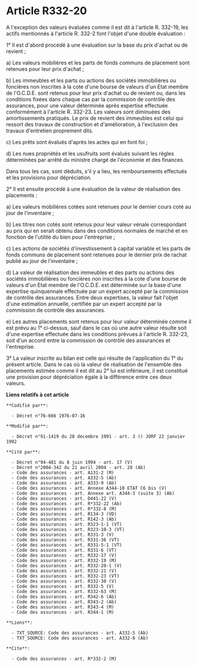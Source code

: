# Article R332-20

A l'exception des valeurs évaluées comme il est dit à l'article R. 332-19, les actifs mentionnés à l'article R. 332-2 font
l'objet d'une double évaluation :

1° Il est d'abord procédé à une évaluation sur la base du prix d'achat ou de revient ;

a) Les valeurs mobilières et les parts de fonds communs de placement sont retenues pour leur prix d'achat ;

b) Les immeubles et les parts ou actions des sociétés immobilières ou foncières non inscrites à la cote d'une bourse de
valeurs d'un Etat membre de l'O.C.D.E. sont retenus pour leur prix d'achat ou de revient ou, dans les conditions fixées dans
chaque cas par la commission de contrôle des assurances, pour une valeur déterminée après expertise effectuée conformément à
l'article R. 332-23. Les valeurs sont diminuées des amortissements pratiqués. Le prix de revient des immeubles est celui qui
ressort des travaux de construction et d'amélioration, à l'exclusion des travaux d'entretien proprement dits.

c) Les prêts sont évalués d'après les actes qui en font foi ;

d) Les nues propriétés et les usufruits sont évalués suivant les règles déterminées par arrêté du ministre chargé de
l'économie et des finances.

Dans tous les cas, sont déduits, s'il y a lieu, les remboursements effectués et les provisions pour dépréciation.

2° Il est ensuite procédé à une évaluation de la valeur de réalisation des placements :

a) Les valeurs mobilières cotées sont retenues pour le dernier cours coté au jour de l'inventaire ;

b) Les titres non cotés sont retenus pour leur valeur vénale correspondant au prix qui en serait obtenu dans des conditions
normales de marché et en fonction de l'utilité du bien pour l'entreprise ;

c) Les actions de sociétés d'investissement à capital variable et les parts de fonds communs de placement sont retenues pour
le dernier prix de rachat publié au jour de l'inventaire ;

d) La valeur de réalisation des immeubles et des parts ou actions des sociétés immobilières ou foncières non inscrites à la
cote d'une bourse de valeurs d'un Etat membre de l'O.C.D.E. est déterminée sur la base d'une expertise quinquennale effectuée
par un expert accepté par la commission de contrôle des assurances. Entre deux expertises, la valeur fait l'objet d'une
estimation annuelle, certifiée par un expert accepté par la commission de contrôle des assurances.

e) Les autres placements sont retenus pour leur valeur déterminée comme il est prévu au 1° ci-dessus, sauf dans le cas où une
autre valeur résulte soit d'une expertise effectuée dans les conditions prévues à l'article R. 332-23, soit d'un accord entre
la commission de contrôle des assurances et l'entreprise.

3° La valeur inscrite au bilan est celle qui résulte de l'application du 1° du présent article. Dans le cas où la valeur de
réalisation de l'ensemble des placements estimée comme il est dit au 2° lui est inférieure, il est constitué une provision
pour dépréciation égale à la différence entre ces deux valeurs.

**Liens relatifs à cet article**

	**Codifié par**:

	  - Décret n°76-666 1976-07-16

	**Modifié par**:

	  - Décret n°91-1419 du 28 décembre 1991 - art. 3 () JORF 22 janvier 1992

	**Cité par**:

	  - Décret n°94-481 du 8 juin 1994 - art. 17 (V)
	  - Décret n°2004-342 du 21 avril 2004 - art. 28 (Ab)
	  - Code des assurances - art. A131-2 (M)
	  - Code des assurances - art. A332-5 (Ab)
	  - Code des assurances - art. A333-9 (Ab)
	  - Code des assurances - art. Annexe A344-10 ETAT C6 bis (V)
	  - Code des assurances - art. Annexe art. A344-3 (suite 3) (Ab)
	  - Code des assurances - art. D441-22 (V)
	  - Code des assurances - art. R*332-22 (Ab)
	  - Code des assurances - art. R*332-8 (M)
	  - Code des assurances - art. R134-3 (VD)
	  - Code des assurances - art. R142-3 (Ab)
	  - Code des assurances - art. R323-1-1 (VT)
	  - Code des assurances - art. R323-10-3 (VT)
	  - Code des assurances - art. R331-3 (V)
	  - Code des assurances - art. R331-36 (VT)
	  - Code des assurances - art. R331-5-1 (VT)
	  - Code des assurances - art. R331-6 (VT)
	  - Code des assurances - art. R332-17 (V)
	  - Code des assurances - art. R332-19 (M)
	  - Code des assurances - art. R332-20-1 (V)
	  - Code des assurances - art. R332-21 (V)
	  - Code des assurances - art. R332-23 (VT)
	  - Code des assurances - art. R332-30 (V)
	  - Code des assurances - art. R332-5 (V)
	  - Code des assurances - art. R332-63 (M)
	  - Code des assurances - art. R342-6 (Ab)
	  - Code des assurances - art. R343-2 (Ab)
	  - Code des assurances - art. R343-4 (M)
	  - Code des assurances - art. R344-1 (M)

	**Liens**:

	  - TXT_SOURCE: Code des assurances - art. A332-5 (Ab)
	  - TXT_SOURCE: Code des assurances - art. A332-6 (Ab)

	**Cite**:

	  - Code des assurances - art. R*332-2 (M)
